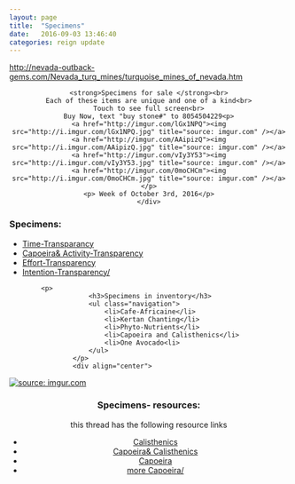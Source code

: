 ```yaml
---
layout: page
title:  "Specimens"
date:   2016-09-03 13:46:40
categories: reign update
---
```

http://nevada-outback-gems.com/Nevada_turq_mines/turquoise_mines_of_nevada.htm

<div align="center">

	<strong>Specimens for sale </strong><br>
	Each of these items are unique and one of a kind<br>
	Touch to see full screen<br>
	Buy Now, text "buy stone#" to 8054504229<p>
	<a href="http://imgur.com/lGx1NPQ"><img src="http://i.imgur.com/lGx1NPQ.jpg" title="source: imgur.com" /></a>
	<a href="http://imgur.com/AAipizQ"><img src="http://i.imgur.com/AAipizQ.jpg" title="source: imgur.com" /></a>
	<a href="http://imgur.com/vIy3Y53"><img src="http://i.imgur.com/vIy3Y53.jpg" title="source: imgur.com" /></a>
	<a href="http://imgur.com/0moCHCm"><img src="http://i.imgur.com/0moCHCm.jpg" title="source: imgur.com" /></a></p>
	<p> Week of October 3rd, 2016</p>
	</div>


<div align="left">
<p>
						<h3>Specimens:</h3> 
						<ul class="navigation">
						    <li><a href="http://www.military.com/military-fitness/workouts/avoid-gym-by-using-calisthenics">Time-Transparancy</a></li>
						    <li><a href="https://www.onnit.com/academy/the-top-5-capoeira-moves-to-get-started/">Capoeira&amp; Activity-Transparency</a></li>
						    <li><a href="https://www.theguardian.com/lifeandstyle/2007/mar/17/healthandwellbeing.features4">Effort-Transparency</a></li>
						    <li><a href="http://www.capoeira-world.com/capoeira-moves/free-capoeira-video-lessons/">Intention-Transparency/<a></li>
						</ul>
						</p>

			<p>
						<h3>Specimens in inventory</h3>
						<ul class="navigation">
						    <li>Cafe-Africaine</li>
						    <li>Kertan Chanting</li>
						    <li>Phyto-Nutrients</li>
						    <li>Capoeira and Calisthenics</li>
						    <li>One Avocado<li>
						</ul>
					</p>	
					<div align="center">
<a href="http://imgur.com/ViypdCb"><img src="http://i.imgur.com/ViypdCb.jpg" title="source: imgur.com" /></a>
</div><div>			
<p>
						<h3>Specimens- resources:</h3> this thread has the following resource links
						<ul class="navigation">
						    <li><a href="http://www.military.com/military-fitness/workouts/avoid-gym-by-using-calisthenics">Calisthenics</a></li>
						    <li><a href="https://www.onnit.com/academy/the-top-5-capoeira-moves-to-get-started/">Capoeira&amp; Calisthenics</a></li>
						    <li><a href="https://www.theguardian.com/lifeandstyle/2007/mar/17/healthandwellbeing.features4">Capoeira</a></li>
						    <li><a href="http://www.capoeira-world.com/capoeira-moves/free-capoeira-video-lessons/">more Capoeira/<a></li>
						</ul>
						</p>
</div>
